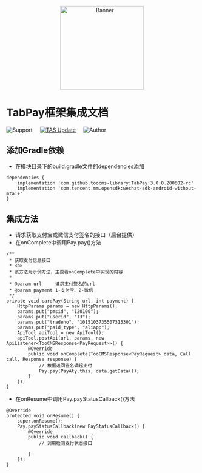 <p align="center">
  <img src="https://avatars3.githubusercontent.com/u/38806334?s=400&u=b20d7b719e126e45e3d45c0ff04d0597ae3ed703&v=4" width="220" height="220" alt="Banner" />
</p>

# TabPay框架集成文档

![Support](https://img.shields.io/badge/API-19+-4BC51D.svg)&#160;&#160;&#160;&#160;&#160;[![TAS Update](https://img.shields.io/badge/更新-记录-4BC51D.svg)](https://github.com/toocms-library/TooCMSAndroidPay/releases)&#160;&#160;&#160;&#160;&#160;![Author](https://img.shields.io/badge/Author-Zero-4BC51D.svg)

## 添加Gradle依赖
- 在模块目录下的build.gradle文件的dependencies添加
```
dependencies {
    implementation 'com.github.toocms-library:TabPay:3.0.0.200602-rc'
    implementation 'com.tencent.mm.opensdk:wechat-sdk-android-without-mta:+'
}
```
## 集成方法
- 请求获取支付宝或微信支付签名的接口（后台提供）
- 在onComplete中调用Pay.pay()方法
```
/**
 * 获取支付信息接口
 * <p>
 * 该方法为示例方法，主要看onComplete中实现的内容
 *
 * @param url     请求支付签名的url
 * @param payment 1-支付宝、2-微信
 */
private void cardPay(String url, int payment) {
    HttpParams params = new HttpParams();
    params.put("pmsid", "120100");
    params.put("userid", "13");
    params.put("tradeno", "1015103735507315301");
    params.put("paid_type", "aliapp");
    ApiTool apiTool = new ApiTool();
    apiTool.postApi(url, params, new ApiListener<TooCMSResponse<PayRequest>>() {
        @Override
        public void onComplete(TooCMSResponse<PayRequest> data, Call call, Response response) {
            // 根据返回签名调起支付
            Pay.pay(PayAty.this, data.getData());
        }
    });
}
```
- 在onResume中调用Pay.payStatusCallback()方法
```
@Override
protected void onResume() {
    super.onResume();
    Pay.payStatusCallback(new PayStatusCallback() {
        @Override
        public void callback() {
            // 调用检测支付状态接口

        }
    });
}
```
